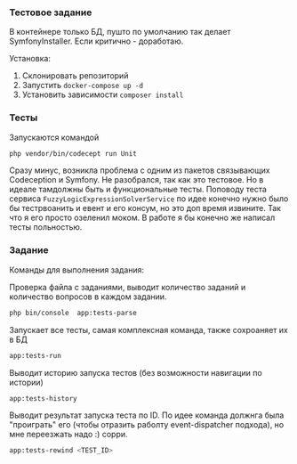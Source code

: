 ### Тестовое задание

В контейнере только БД, пушто по умолчанию так делает SymfonyInstaller. Если критично  - доработаю.


Установка: 

1. Склонировать репозиторий
2. Запустить `docker-compose up -d`
3. Установить зависимости `composer install`


### Тесты

Запускаются командой 

```bash
php vendor/bin/codecept run Unit 
```

Сразу минус, возникла проблема с одним из пакетов связывающих Codeception и Symfony. Не разобрался, так как это тестовое.  Но в идеале тамдолжны быть и функциональные тесты. Поповоду теста сервиса `FuzzyLogicExpressionSolverService` по идее конечно нужно было бы тестрвоанить и евент и его консум, но это доп время извините. Так что я его просто озеленил моком. В работе я бы конечно же написал тесты польностью.

### Задание

Команды для выполнения задания:


Проверка файла с заданиями, выводит количество заданий и количество вопросов в каждом задании.
```bash
php bin/console  app:tests-parse
```

Запускает все тесты, самая комплексная команда, также сохроаняет их в БД
```bash
app:tests-run
```

Выводит историю запуска тестов (без возможности навигации по истории)
```bash
app:tests-history
```

Выводит результат запуска теста по ID. По идее команда должнга была "проиграть" его (чтобы отразить раболту event-dispatcher подхода), но мне переезжать надо :) сорри.
```bash
app:tests-rewind <TEST_ID>
```